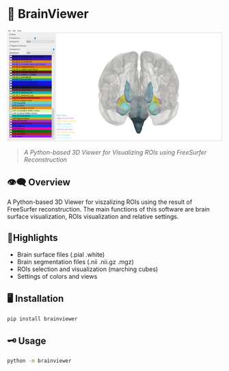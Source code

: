 # 🧠 BrainViewer

![BrainViewer](BrainViewer/fig/main_window.png)  

> *A Python-based 3D Viewer for Visualizing ROIs using FreeSurfer Reconstruction*

## 👁️‍🗨️ Overview

A Python-based 3D Viewer for viszalizing ROIs using the result of FreeSurfer reconstruction. The main functions of this software are brain surface visualization, ROIs visualization and relative settings.

## 🔆Highlights

- Brain surface files (.pial .white)
- Brain segmentation files (.nii .nii.gz .mgz)
- ROIs selection and visualization (marching cubes)
- Settings of colors and views

## 🖥️ Installation

```bash
pip install brainviewer
```

## 🗝️ Usage

```bash
python -m brainviewer
```
